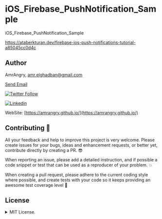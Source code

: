 # iOS_Firebase_PushNotification_Sample
iOS_Firebase_PushNotification_Sample



https://ataberkturan.dev/firebase-ios-push-notifications-tutorial-a85045cc0d4c


## Author
AmrAngry, <a href="mailto:amr.elghadban@gmail.com">amr.elghadban@gmail.com</a>

[Send Email](mailto:amr.elghadban@gmail.com?subject=I%20checked%20your%20GitHub%20repo!)

[![Twitter Follow](https://img.shields.io/twitter/follow/amr_elghadban?style=social)](https://twitter.com/intent/follow?screen_name=amr_elghadban)

[![Linkedin](https://img.shields.io/badge/Lets%20Connect%20via-LinkedIn-blue)](https://www.linkedin.com/in/amrelghadban/)

WebSite: [https://amrangry.github.io/](https://amrangry.github.io/)

## Contributing 🤘
All your feedback and help to improve this project is very welcome. Please create issues for your bugs, ideas and enhancement requests, or better yet, contribute directly by creating a PR. 😎

When reporting an issue, please add a detailed instruction, and if possible a code snippet or test that can be used as a reproducer of your problem. 💥

When creating a pull request, please adhere to the current coding style where possible, and create tests with your code so it keeps providing an awesome test coverage level 💪

## License
<details>
<summary>MIT License.</summary>
Distributed under MIT License.
Copyright 2025 Amr Elghadban
</details>


